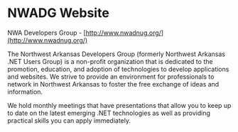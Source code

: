 # NWADG Website

NWA Developers Group - [http://www.nwadnug.org/](http://www.nwadnug.org/)

The Northwest Arkansas Developers Group (formerly Northwest Arkansas .NET Users Group) is a non-profit organization that is dedicated to the promotion, education, and adoption of technologies to develop applications and websites. We strive to provide an environment for professionals to network in Northwest Arkansas to foster the free exchange of ideas and information.

We hold monthly meetings that have presentations that allow you to keep up to date on the latest emerging .NET technologies as well as providing practical skills you can apply immediately.
